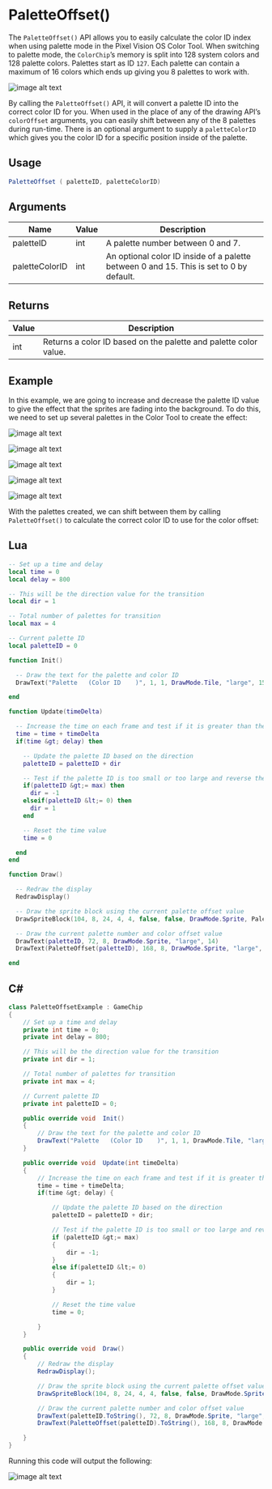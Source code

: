 # PaletteOffset()

The `PaletteOffset()` API allows you to easily calculate the color ID index when using palette mode in the Pixel Vision OS Color Tool. When switching to palette mode, the `ColorChip`’s memory is split into 128 system colors and 128 palette colors. Palettes start as ID `127`. Each palette can contain a maximum of 16 colors which ends up giving you 8 palettes to work with.

![image alt text](images/PaletteOffset_image_0.png)

By calling the `PaletteOffset()` API, it will convert a palette ID into the correct color ID for you. When used in the place of any of the drawing API’s `colorOffset` arguments, you can easily shift between any of the 8 palettes during run-time. There is an optional argument to supply a `paletteColorID` which gives you the color ID for a specific position inside of the palette.

## Usage

```csharp
PaletteOffset ( paletteID, paletteColorID)
```

## Arguments

| Name           | Value | Description                                                                               |
|----------------|-------|-------------------------------------------------------------------------------------------|
| paletteID      | int   | A palette number between 0 and 7\.                                                        |
| paletteColorID | int   | An optional color ID inside of a palette between 0 and 15\. This is set to 0 by default\. |

## Returns

| Value | Description                                                       |
|-------|-------------------------------------------------------------------|
| int   | Returns a color ID based on the palette and palette color value\. |

## Example

In this example, we are going to increase and decrease the palette ID value to give the effect that the sprites are fading into the background. To do this, we need to set up several palettes in the Color Tool to create the effect:

![image alt text](images/PaletteOffset_image_1.png)

![image alt text](images/PaletteOffset_image_2.png)

![image alt text](images/PaletteOffset_image_3.png)

![image alt text](images/PaletteOffset_image_4.png)

![image alt text](images/PaletteOffset_image_5.png)

With the palettes created, we can shift between them by calling `PaletteOffset()` to calculate the correct color ID to use for the color offset:



## Lua

```lua
-- Set up a time and delay
local time = 0
local delay = 800

-- This will be the direction value for the transition
local dir = 1

-- Total number of palettes for transition
local max = 4

-- Current palette ID
local paletteID = 0

function Init()

  -- Draw the text for the palette and color ID
  DrawText("Palette   (Color ID    )", 1, 1, DrawMode.Tile, "large", 15)

end

function Update(timeDelta)

  -- Increase the time on each frame and test if it is greater than the delay
  time = time + timeDelta
  if(time &gt; delay) then

    -- Update the palette ID based on the direction
    paletteID = paletteID + dir

    -- Test if the palette ID is too small or too large and reverse the direction
    if(paletteID &gt;= max) then
      dir = -1
    elseif(paletteID &lt;= 0) then
      dir = 1
    end

    -- Reset the time value
    time = 0

  end
end

function Draw()

  -- Redraw the display
  RedrawDisplay()

  -- Draw the sprite block using the current palette offset value
  DrawSpriteBlock(104, 8, 24, 4, 4, false, false, DrawMode.Sprite, PaletteOffset(paletteID))

  -- Draw the current palette number and color offset value
  DrawText(paletteID, 72, 8, DrawMode.Sprite, "large", 14)
  DrawText(PaletteOffset(paletteID), 168, 8, DrawMode.Sprite, "large", 14)

end
```



## C#

```csharp
class PaletteOffsetExample : GameChip
{
    // Set up a time and delay
    private int time = 0;
    private int delay = 800;

    // This will be the direction value for the transition
    private int dir = 1;

    // Total number of palettes for transition
    private int max = 4;

    // Current palette ID
    private int paletteID = 0;

    public override void  Init()
    { 
        // Draw the text for the palette and color ID
        DrawText("Palette   (Color ID    )", 1, 1, DrawMode.Tile, "large", 15);
    }

    public override void  Update(int timeDelta)
    { 
        // Increase the time on each frame and test if it is greater than the delay
        time = time + timeDelta;
        if(time &gt; delay) {

            // Update the palette ID based on the direction
            paletteID = paletteID + dir;

            // Test if the palette ID is too small or too large and reverse the direction
            if (paletteID &gt;= max)
            {
                dir = -1;
            }
            else if(paletteID &lt;= 0)
            {
                dir = 1;
            }

            // Reset the time value
            time = 0;

        }
    }

    public override void  Draw()
    { 
        // Redraw the display
        RedrawDisplay();

        // Draw the sprite block using the current palette offset value
        DrawSpriteBlock(104, 8, 24, 4, 4, false, false, DrawMode.Sprite, PaletteOffset(paletteID));

        // Draw the current palette number and color offset value
        DrawText(paletteID.ToString(), 72, 8, DrawMode.Sprite, "large", 14);
        DrawText(PaletteOffset(paletteID).ToString(), 168, 8, DrawMode.Sprite, "large", 14);

    }
}
```



Running this code will output the following:

![image alt text](images/PaletteOffsetOutput_image_0.png)


